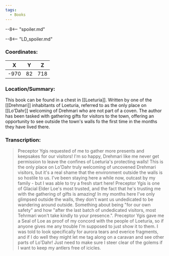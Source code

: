```yaml
---
tags:
  - Books
---
```


--8<-- "spoiler.md"

--8<-- "LD_spoiler.md"

### Coordinates:
| **X** | **Y**| **Z** |
|:-----:|:----:|:-----:|
|-970  |82   |718  |

### Location/Summary:
This book can be found in a chest in [[Loeturia]]. Written by one of the [[Drehmari]] inhabitants of Loeturia, referred to as the only place on [[Lo'Dahr]] welcoming of Drehmari who are not part of a coven. The author has been tasked with gathering gifts for visitors to the town, offering an opportunity to see outside the town's walls fo the first time in the months they have lived there.

### Transcription:
> Preceptor Ygis requested of me to gather more presents and keepsakes for our visitors! I'm so happy, Drehmari like me never get permission to leave the confines of Loeturia's protecting walls! This is the only place on Lo'Dahr truly welcoming of uncovened Drehmari visitors, but it's a real shame that the environment outside the walls is so hostile to us. I've been staying here a while now, outcast by my family - but I was able to try a fresh start here! Preceptor Ygis is one of Glacial Elder Loe's most trusted, and the fact that he's trusting me with the gathering of gifts is amazing! In my months here I've only glimpsed outside the walls, they don't want us undedicated to be wandering around outside. Something about being "for our own safety" and how "after the last batch of undedicated visitors, most Tehrmari won't take kindly to your presence.". Preceptor Ygis gave me a Seal of Loe as proof of my concord with the people of Loeturia, so if anyone gives me any trouble I'm supposed to just show it to them. I was told to look specifically for aurora tears and everice fragments, and if I do well they might let me tag along on a caravan and see other parts of Lo'Dahr! Just need to make sure I steer clear of the golems if I want to keep my antlers free of icicles.

